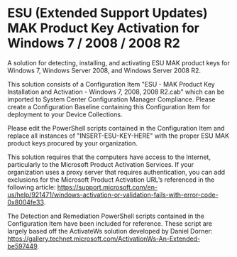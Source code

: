 # ESU (Extended Support Updates) MAK Product Key Activation for Windows 7 / 2008 / 2008 R2

A solution for detecting, installing, and activating ESU MAK product keys for Windows 7, Windows Server 2008, and Windows Server 2008 R2.

This solution consists of a Configuration Item "ESU - MAK Product Key Installation and Activation - Windows 7, 2008, 2008 R2.cab" which can be imported to System Center Configuration Manager Compliance. Please create a Configuration Baseline containing this Configuration Item for deployment to your Device Collections.

Please edit the PowerShell scripts contained in the Configuration Item and replace all instances of "INSERT-ESU-KEY-HERE" with the proper ESU MAK product keys procured by your organization.

This solution requires that the computers have access to the Internet, particularly to the Microsoft Product Activation Services. If your organization uses a proxy server that requires authentication, you can add exclusions for the Microsoft Product Activation URL’s referenced in the following article: https://support.microsoft.com/en-us/help/921471/windows-activation-or-validation-fails-with-error-code-0x8004fe33.

The Detection and Remediation PowerShell scripts contained in the Configuration Item have been included for reference. These script are largely based off the ActivateWs solution developed by Daniel Dorner: https://gallery.technet.microsoft.com/ActivationWs-An-Extended-be597449.
